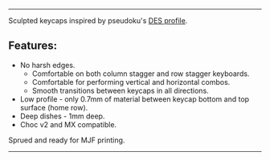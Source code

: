 
***

Sculpted keycaps inspired by pseudoku's [DES profile](https://github.com/pseudoku/PseudoMakeMeKeyCapProfiles). 

## Features:
- No harsh edges.
    - Comfortable on both column stagger and row stagger keyboards. 
    - Comfortable for performing vertical and horizontal combos.
    - Smooth transitions between keycaps in all directions.
- Low profile - only 0.7mm of material between keycap bottom and top surface (home row).
- Deep dishes - 1mm deep.
- Choc v2 and MX compatible.

Sprued and ready for MJF printing.

***
